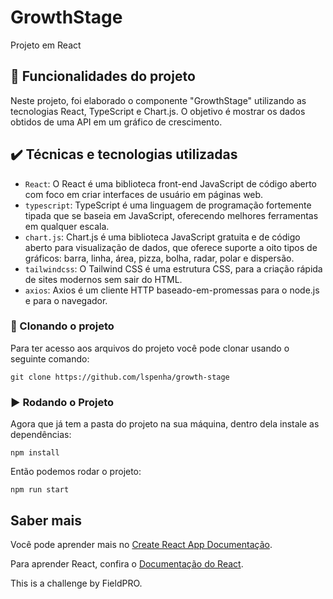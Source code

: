 # GrowthStage

Projeto em React

## 🔨 Funcionalidades do projeto

Neste projeto, foi elaborado o componente "GrowthStage" utilizando as tecnologias
React, TypeScript e Chart.js. O objetivo é mostrar os dados obtidos de uma API em um gráfico
de crescimento.

## ✔️ Técnicas e tecnologias utilizadas

- `React`: O React é uma biblioteca front-end JavaScript de código aberto com foco em criar interfaces de usuário em páginas web.
- `typescript`: TypeScript é uma linguagem de programação fortemente tipada que se baseia em JavaScript, oferecendo melhores ferramentas em qualquer escala.
- `chart.js`: Chart.js é uma biblioteca JavaScript gratuita e de código aberto para visualização de dados, que oferece suporte a oito tipos de gráficos: barra, linha, área, pizza, bolha, radar, polar e dispersão.
- `tailwindcss`: O Tailwind CSS é uma estrutura CSS, para a criação rápida de sites modernos sem sair do HTML.
- `axios`: Axios é um cliente HTTP baseado-em-promessas para o node.js e para o navegador.

### 🐙 Clonando o projeto

Para ter acesso aos arquivos do projeto você pode clonar usando o seguinte comando:

```
git clone https://github.com/lspenha/growth-stage
```

### ▶️ Rodando o Projeto

Agora que já tem a pasta do projeto na sua máquina, dentro dela instale as dependências:

```
npm install
```

Então podemos rodar o projeto:

```
npm run start
```

## Saber mais

Você pode aprender mais no [Create React App Documentação](https://facebook.github.io/create-react-app/docs/getting-started).

Para aprender React, confira o [Documentação do React](https://reactjs.org/).

This is a challenge by FieldPRO.
